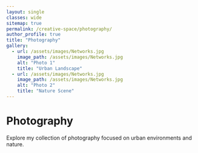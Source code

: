```yaml
---
layout: single
classes: wide
sitemap: true
permalink: /creative-space/photography/
author_profile: true
title: "Photography"
gallery:
  - url: /assets/images/Networks.jpg
    image_path: /assets/images/Networks.jpg
    alt: "Photo 1"
    title: "Urban Landscape"
  - url: /assets/images/Networks.jpg
    image_path: /assets/images/Networks.jpg
    alt: "Photo 2"
    title: "Nature Scene"
---
```


# Photography

Explore my collection of photography focused on urban environments and nature.

<!-- Add photo galleries or descriptions here -->

